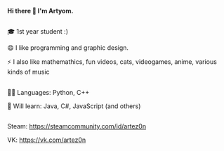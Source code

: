 **Hi there 👋 I'm Artyom.**
##
🎓 1st year student :)

😄 I like programming and graphic design.

⚡ I also like mathemathics, fun videos, cats, videogames, anime, various kinds of music
##
👨‍💻 Languages: Python, C++

📙 Will learn: Java, C#, JavaScript (and others)
##
Steam: https://steamcommunity.com/id/artez0n

VK: https://vk.com/artez0n

<!--
### Hi there 👋

**ARTEZON/ARTEZON** is a ✨ _special_ ✨ repository because its `README.md` (this file) appears on your GitHub profile.

Here are some ideas to get you started:

- 🔭 I’m currently working on ...
- 🌱 I’m currently learning ...
- 👯 I’m looking to collaborate on ...
- 🤔 I’m looking for help with ...
- 💬 Ask me about ...
- 📫 How to reach me: ...
- 😄 Pronouns: ...
- ⚡ Fun fact: ...
-->
